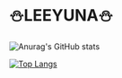 # ⛄LEEYUNA⛄

![Anurag's GitHub stats](https://github-readme-stats.vercel.app/api?username=yunazz2&show_icons=true&theme=dracula)

[![Top Langs](https://github-readme-stats.vercel.app/api/top-langs/?username=yunazz2&layout=compact)](https://github.com/anuraghazra/github-readme-stats)
